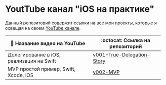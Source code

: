 # YoutTube канал "iOS на практике"

Данный репозиторий содержит ссылки на все мои проекты, которые я освещая на своем [YouTube канале](https://www.youtube.com/channel/UCNp8ItQbZqAz97ACiVEe62g).

:movie_camera: Название видео на YouTube | 	:octocat: Ссылка на репозиторий
------------ | -------------
Делегирование в iOS, реализация на Swift | [v001-True-Delegation-Story](https://github.com/lexonerus/v001-True-Delegation-Story)
MVP простой пример, Swift, Xcode, iOS | [v002-MVP](https://github.com/lexonerus/v002-MVP)
